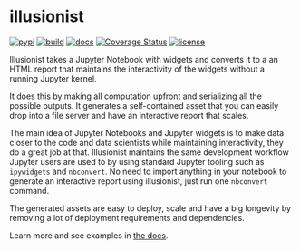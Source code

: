 # illusionist

[![pypi](https://badge.fury.io/py/illusionist.svg)](https://pypi.org/project/illusionist/)
[![build](https://github.com/danielfrg/illusionist/workflows/test/badge.svg)](https://github.com/danielfrg/illusionist/actions/workflows/test.yml)
[![docs](https://github.com/danielfrg/illusionist/workflows/docs/badge.svg)](https://github.com/danielfrg/illusionist/actions/workflows/docs.yml)
[![Coverage Status](https://codecov.io/gh/danielfrg/illusionist/branch/master/graph/badge.svg)](https://codecov.io/gh/danielfrg/illusionist?branch=master)
[![license](https://img.shields.io/:license-Apache%202-blue.svg)](https://github.com/danielfrg/illusionist/blob/master/LICENSE.txt)

Illusionist takes a Jupyter Notebook with widgets and converts it to a
an HTML report that maintains the interactivity of the widgets without a
running Jupyter kernel.

It does this by making all computation upfront and serializing all the possible outputs.
It generates a self-contained asset that you can easily drop into a file server
and have an interactive report that scales.

The main idea of Jupyter Notebooks and Jupyter widgets is to make data closer
to the code and data scientists while maintaining interactivity, they do a great job at that.
Illusionist maintains the same development workflow Jupyter users are used to by using
standard Jupyter tooling such as `ipywidgets` and `nbconvert`.
No need to import anything in your notebook to generate an interactive report using illusionist,
just run one `nbconvert` command.

The generated assets are easy to deploy, scale and have a big longevity by
removing a lot of deployment requirements and dependencies.

Learn more and see examples in [the docs](https://illusionist.danielfrg.com/).

